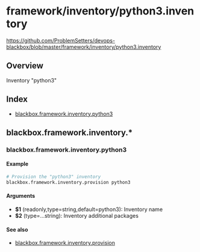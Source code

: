 # framework/inventory/python3.inventory

https://github.com/ProblemSetters/devops-blackbox/blob/master/framework/inventory/python3.inventory

## Overview

Inventory "python3"

## Index

* [blackbox.framework.inventory.python3](#blackboxframeworkinventorypython3)

## blackbox.framework.inventory.*

### blackbox.framework.inventory.python3

#### Example

```bash
# Provision the "python3" inventory
blackbox.framework.inventory.provision python3
```

#### Arguments

* **$1** (readonly,type=string,default=python3): Inventory name
* **$2** (type=...string): Inventory additional packages

#### See also

* [blackbox.framework.inventory.provision](#blackboxframeworkinventoryprovision)

